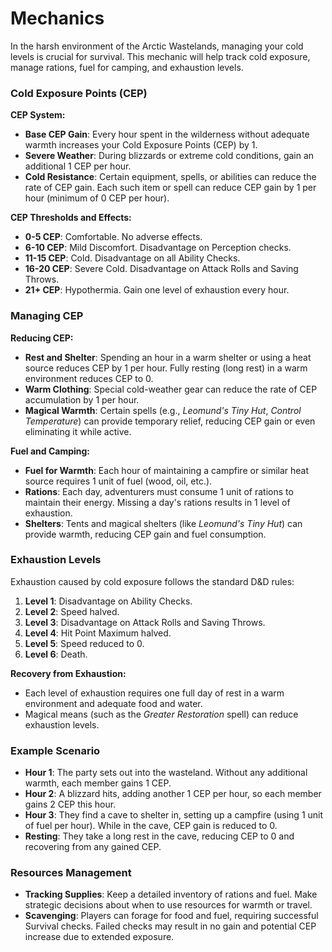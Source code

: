 # Mechanics

In the harsh environment of the Arctic Wastelands, managing your cold levels is crucial for survival. This mechanic will help track cold exposure, manage rations, fuel for camping, and exhaustion levels.

### Cold Exposure Points (CEP)

**CEP System:**

- **Base CEP Gain**: Every hour spent in the wilderness without adequate warmth increases your Cold Exposure Points (CEP) by 1.
- **Severe Weather**: During blizzards or extreme cold conditions, gain an additional 1 CEP per hour.
- **Cold Resistance**: Certain equipment, spells, or abilities can reduce the rate of CEP gain. Each such item or spell can reduce CEP gain by 1 per hour (minimum of 0 CEP per hour).

**CEP Thresholds and Effects:**

- **0-5 CEP**: Comfortable. No adverse effects.
- **6-10 CEP**: Mild Discomfort. Disadvantage on Perception checks.
- **11-15 CEP**: Cold. Disadvantage on all Ability Checks.
- **16-20 CEP**: Severe Cold. Disadvantage on Attack Rolls and Saving Throws.
- **21+ CEP**: Hypothermia. Gain one level of exhaustion every hour.

### Managing CEP

**Reducing CEP:**

- **Rest and Shelter**: Spending an hour in a warm shelter or using a heat source reduces CEP by 1 per hour. Fully resting (long rest) in a warm environment reduces CEP to 0.
- **Warm Clothing**: Special cold-weather gear can reduce the rate of CEP accumulation by 1 per hour.
- **Magical Warmth**: Certain spells (e.g., *Leomund's Tiny Hut*, *Control Temperature*) can provide temporary relief, reducing CEP gain or even eliminating it while active.

**Fuel and Camping:**

- **Fuel for Warmth**: Each hour of maintaining a campfire or similar heat source requires 1 unit of fuel (wood, oil, etc.).
- **Rations**: Each day, adventurers must consume 1 unit of rations to maintain their energy. Missing a day's rations results in 1 level of exhaustion.
- **Shelters**: Tents and magical shelters (like *Leomund's Tiny Hut*) can provide warmth, reducing CEP gain and fuel consumption.

### Exhaustion Levels

Exhaustion caused by cold exposure follows the standard D&D rules:

1. **Level 1**: Disadvantage on Ability Checks.
2. **Level 2**: Speed halved.
3. **Level 3**: Disadvantage on Attack Rolls and Saving Throws.
4. **Level 4**: Hit Point Maximum halved.
5. **Level 5**: Speed reduced to 0.
6. **Level 6**: Death.

**Recovery from Exhaustion:**

- Each level of exhaustion requires one full day of rest in a warm environment and adequate food and water.
- Magical means (such as the *Greater Restoration* spell) can reduce exhaustion levels.

### Example Scenario

- **Hour 1**: The party sets out into the wasteland. Without any additional warmth, each member gains 1 CEP.
- **Hour 2**: A blizzard hits, adding another 1 CEP per hour, so each member gains 2 CEP this hour.
- **Hour 3**: They find a cave to shelter in, setting up a campfire (using 1 unit of fuel per hour). While in the cave, CEP gain is reduced to 0.
- **Resting**: They take a long rest in the cave, reducing CEP to 0 and recovering from any gained CEP.

### Resources Management

- **Tracking Supplies**: Keep a detailed inventory of rations and fuel. Make strategic decisions about when to use resources for warmth or travel.
- **Scavenging**: Players can forage for food and fuel, requiring successful Survival checks. Failed checks may result in no gain and potential CEP increase due to extended exposure.
